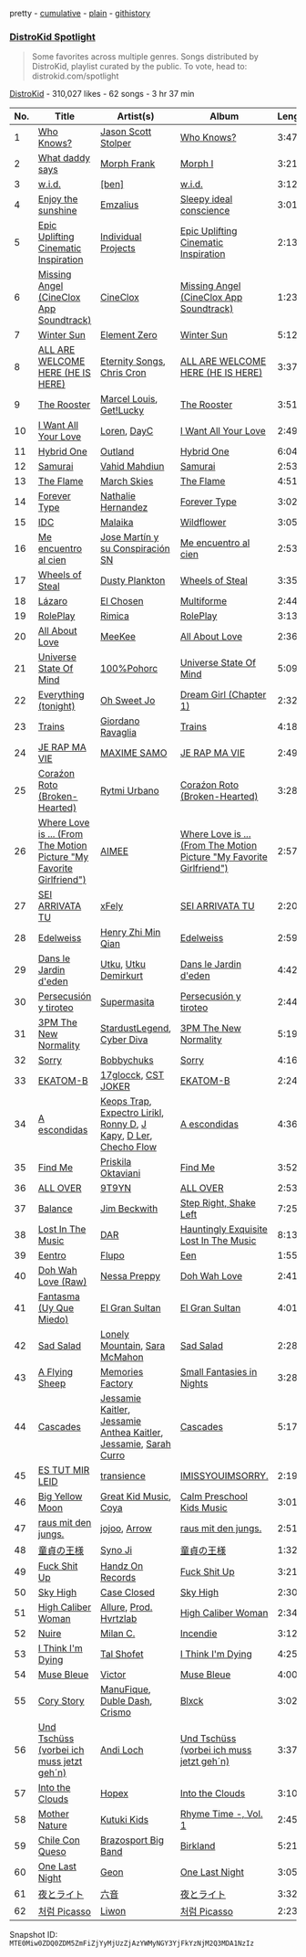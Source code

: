 pretty - [cumulative](/playlists/cumulative/5uUVyS9PTP8pXBi5nuwLZP.md) - [plain](/playlists/plain/5uUVyS9PTP8pXBi5nuwLZP) - [githistory](https://github.githistory.xyz/mackorone/spotify-playlist-archive/blob/main/playlists/plain/5uUVyS9PTP8pXBi5nuwLZP)

### [DistroKid Spotlight](https://open.spotify.com/playlist/5uUVyS9PTP8pXBi5nuwLZP)

> Some favorites across multiple genres\. Songs distributed by DistroKid, playlist curated by the public\. To vote, head to: distrokid.com/spotlight

[DistroKid](https://open.spotify.com/user/bxv6myddmviz546hlcxia9t5g) - 310,027 likes - 62 songs - 3 hr 37 min

| No. | Title | Artist(s) | Album | Length |
|---|---|---|---|---|
| 1 | [Who Knows?](https://open.spotify.com/track/4LB8GJ8A66urVkdu48j7iK) | [Jason Scott Stolper](https://open.spotify.com/artist/2InsX179RMklZFMuWuTlmO) | [Who Knows?](https://open.spotify.com/album/4HSZ9hjN4rEKMb6KTDD74q) | 3:47 |
| 2 | [What daddy says](https://open.spotify.com/track/4hiQMQ8RNUtTO1bjD6mwWA) | [Morph Frank](https://open.spotify.com/artist/4cXMIFTUDbBq55MJs4ufpM) | [Morph I](https://open.spotify.com/album/30sjJp37LZsBq4nZUjONiE) | 3:21 |
| 3 | [w.i.d.](https://open.spotify.com/track/7cRxYFGIfGH0FMFHYQV0EF) | [\[ben\]](https://open.spotify.com/artist/5KynUKyXk4jxAdM82iOlOS) | [w.i.d.](https://open.spotify.com/album/6OQ5dVhx1zzexvnY1Uj9Ec) | 3:12 |
| 4 | [Enjoy the sunshine](https://open.spotify.com/track/1lOSnJjLRStySGEAi2g4De) | [Emzalius](https://open.spotify.com/artist/2nZHo6WAZUwkfTjwhLcK3C) | [Sleepy ideal conscience](https://open.spotify.com/album/46eSQn1ECDuIctcclutACU) | 3:01 |
| 5 | [Epic Uplifting Cinematic Inspiration](https://open.spotify.com/track/2T4eeYrnk27ZjiDnP64Fn3) | [Individual Projects](https://open.spotify.com/artist/6bvy2SdZv1Qff67maax86Q) | [Epic Uplifting Cinematic Inspiration](https://open.spotify.com/album/3DPuYBlg7XoeEpOrjwbxAl) | 2:13 |
| 6 | [Missing Angel \(CineClox App Soundtrack\)](https://open.spotify.com/track/2kaqC457y7QbG7Axw9KmYq) | [CineClox](https://open.spotify.com/artist/7unDIRZkXXJOckQLqMBkSj) | [Missing Angel \(CineClox App Soundtrack\)](https://open.spotify.com/album/0DAU4lP0m3tRZdWcioMWfO) | 1:23 |
| 7 | [Winter Sun](https://open.spotify.com/track/2yh2racHzJCPSHWnGXH2yV) | [Element Zero](https://open.spotify.com/artist/3jnQ9ia5yrORPi9zF7exXg) | [Winter Sun](https://open.spotify.com/album/2EQfzzTxqpp1XnZ0eMcUdc) | 5:12 |
| 8 | [ALL ARE WELCOME HERE \(HE IS HERE\)](https://open.spotify.com/track/2EQ2RerfZwvqryMvHxxaRe) | [Eternity Songs](https://open.spotify.com/artist/5bmo07VOm1h0S4egSkE8YG), [Chris Cron](https://open.spotify.com/artist/3KOEKMUxngxpCbKGBk8giH) | [ALL ARE WELCOME HERE \(HE IS HERE\)](https://open.spotify.com/album/3AIcCaRyRDkqNGFLfCkgKI) | 3:37 |
| 9 | [The Rooster](https://open.spotify.com/track/7KpXhgBu28vPi6719Ujz40) | [Marcel Louis](https://open.spotify.com/artist/3qAHQmPGKLGCf0msQUkWiN), [Get!Lucky](https://open.spotify.com/artist/5T8rysVCd7MmUdosVFjWjO) | [The Rooster](https://open.spotify.com/album/43buWGFaoLJ4AJxfXmUfOu) | 3:51 |
| 10 | [I Want All Your Love](https://open.spotify.com/track/0WFJNlp0bRDLt7WolFGmld) | [Loren](https://open.spotify.com/artist/1rTzyRA2VBbmytBXRJLhRI), [DayC](https://open.spotify.com/artist/5U4oB1Oz8a4QDhKZG2dLkk) | [I Want All Your Love](https://open.spotify.com/album/7kSihcDHmPsZepCD3MKTqa) | 2:49 |
| 11 | [Hybrid One](https://open.spotify.com/track/6HUWIRUtUzXkpdBpKwuxDL) | [Outland](https://open.spotify.com/artist/1GQYNUwivOO2xYYNc1CHvI) | [Hybrid One](https://open.spotify.com/album/2Rw4QSmIJEUuFg1hDGLGTo) | 6:04 |
| 12 | [Samurai](https://open.spotify.com/track/4tTyvBknpXON78YTSOEHse) | [Vahid Mahdiun](https://open.spotify.com/artist/4LotRFr7c2OJIT0qZfgYVQ) | [Samurai](https://open.spotify.com/album/6XkmGf1QuG5ZXfkSvx3QmE) | 2:53 |
| 13 | [The Flame](https://open.spotify.com/track/7k0hMm2MmEJnVlNWt8mf5t) | [March Skies](https://open.spotify.com/artist/3v5mVFD675uUlHODPfDpYu) | [The Flame](https://open.spotify.com/album/7dDhNRTrkriEzDkQuqG4XV) | 4:51 |
| 14 | [Forever Type](https://open.spotify.com/track/2dLy0CciFD7v6Gzb9M5Q2g) | [Nathalie Hernandez](https://open.spotify.com/artist/22PPWGb3v9IIBIVY7eXuT1) | [Forever Type](https://open.spotify.com/album/5r5413dUz0MuBddYQDQvxc) | 3:02 |
| 15 | [IDC](https://open.spotify.com/track/1hkFHKRSpeQTf7tDKCsUKF) | [Malaika](https://open.spotify.com/artist/2rLJnh1OUPOi8bZwpZ9yPl) | [Wildflower](https://open.spotify.com/album/5TUHMoUPvFb5LsyDXCU3Ir) | 3:05 |
| 16 | [Me encuentro al cien](https://open.spotify.com/track/16do0G2lKQ2aL8icQim3Q9) | [Jose Martín y su Conspiración SN](https://open.spotify.com/artist/2cfxGSH2m2qqsvWCgOLL5f) | [Me encuentro al cien](https://open.spotify.com/album/6099MvXoDamEPuuSyjcCtu) | 2:53 |
| 17 | [Wheels of Steal](https://open.spotify.com/track/523Fic6yqiuCuTou5p7nI8) | [Dusty Plankton](https://open.spotify.com/artist/3RNQQVB2SBe8LsnzT62a35) | [Wheels of Steal](https://open.spotify.com/album/2daxOx04WIQxZJzQXf6yEb) | 3:35 |
| 18 | [Lázaro](https://open.spotify.com/track/4M36PJB0jG4veY6kmt1VqS) | [El Chosen](https://open.spotify.com/artist/4mOq6CKX093KSN9A8jwAeD) | [Multiforme](https://open.spotify.com/album/28mEefOGWnpQwW00czbn9K) | 2:44 |
| 19 | [RolePlay](https://open.spotify.com/track/5cjdPb7E0f8O93ZkB8vhXU) | [Rimica](https://open.spotify.com/artist/4lBl0sVnr0WJQqhsmHZqdr) | [RolePlay](https://open.spotify.com/album/5oURmAnhY6aJVXjXB1KOii) | 3:13 |
| 20 | [All About Love](https://open.spotify.com/track/6mQt9OIcLQMmB1SpxM3Q58) | [MeeKee](https://open.spotify.com/artist/7K6H1kkRmCaBeZPUGIuR27) | [All About Love](https://open.spotify.com/album/4u7JuNDsXyp9n0F6lm6GWw) | 2:36 |
| 21 | [Universe State Of Mind](https://open.spotify.com/track/3LxF4J4kLp4Gcfby6ZAWd0) | [100%Pohorc](https://open.spotify.com/artist/3JwlohCDDKztv9Qlv6enSJ) | [Universe State Of Mind](https://open.spotify.com/album/7cJjRb23V7X9Q00ZLV9Snc) | 5:09 |
| 22 | [Everything \(tonight\)](https://open.spotify.com/track/0e6tmo5IhZfNFJtcqJ9C5D) | [Oh Sweet Jo](https://open.spotify.com/artist/6dPLYv9mJdNaC78H6I63g6) | [Dream Girl \(Chapter 1\)](https://open.spotify.com/album/1axcgNTQVqpub7LUaQJO8y) | 2:32 |
| 23 | [Trains](https://open.spotify.com/track/6gmRaP6TSkkiB0sWhuvSeT) | [Giordano Ravaglia](https://open.spotify.com/artist/4F1zpn15VkO28iGptxGVTm) | [Trains](https://open.spotify.com/album/4qVk2lvD2hww6PsJ3S9sNi) | 4:18 |
| 24 | [JE RAP MA VIE](https://open.spotify.com/track/4XCeW6R9oPSB4KX912WFQS) | [MAXIME SAMO](https://open.spotify.com/artist/5QdyfrpLRZFas0tCwuXIHA) | [JE RAP MA VIE](https://open.spotify.com/album/5w2tsBkhpe7CdjThgdeI61) | 2:49 |
| 25 | [Coraźon Roto \(Broken\-Hearted\)](https://open.spotify.com/track/72xlM4mqyn2eLVcfiWH9SW) | [Rytmi Urbano](https://open.spotify.com/artist/0Mc6lGrT3YzGveUP6gnz5I) | [Coraźon Roto \(Broken\-Hearted\)](https://open.spotify.com/album/7ccaN1aQELYQWdBfpjCPCH) | 3:28 |
| 26 | [Where Love is ..\. \(From The Motion Picture "My Favorite Girlfriend"\)](https://open.spotify.com/track/7snvhilQL5X8lWXEuN4tTO) | [AIMEE](https://open.spotify.com/artist/1pXeqQxC8SkrfFXhPKSTCY) | [Where Love is ..\. \(From The Motion Picture "My Favorite Girlfriend"\)](https://open.spotify.com/album/6r7MeiZcKtEQq0N4hTwZsf) | 2:57 |
| 27 | [SEI ARRIVATA TU](https://open.spotify.com/track/0b9KEONtHnaR0HKs4oa47m) | [xFely](https://open.spotify.com/artist/2KQh6el3vOYnlEQPDru5D4) | [SEI ARRIVATA TU](https://open.spotify.com/album/0KHhpwt9r5f5h8dOmOiZwy) | 2:20 |
| 28 | [Edelweiss](https://open.spotify.com/track/0uDG9xXHe7XBksw5lpd73v) | [Henry Zhi Min Qian](https://open.spotify.com/artist/3fjFR04TnWY1KI5vfRKuXK) | [Edelweiss](https://open.spotify.com/album/0Z5VJA3SKsUJtBqE1NU7If) | 2:59 |
| 29 | [Dans le Jardin d'eden](https://open.spotify.com/track/03vcQozRCbLikhlC3nsEDX) | [Utku](https://open.spotify.com/artist/31l5KrdRrFEJvuSzh9NAog), [Utku Demirkurt](https://open.spotify.com/artist/7z8T830bqIsrizBLN05ZAx) | [Dans le Jardin d'eden](https://open.spotify.com/album/3SKoHrbmmWq8Gq8XQ4mKd1) | 4:42 |
| 30 | [Persecusión y tiroteo](https://open.spotify.com/track/01rZfgicEEVTCzNwXJQWAs) | [Supermasita](https://open.spotify.com/artist/7zCW65GE1YwPDTYk7POovN) | [Persecusión y tiroteo](https://open.spotify.com/album/3Tp3xk6LLbOgimjdtr583U) | 2:44 |
| 31 | [3PM The New Normality](https://open.spotify.com/track/10Vn5gjR8bxbfnd4NgT6an) | [StardustLegend](https://open.spotify.com/artist/4RFs50llHrnMbE46m1TlvL), [Cyber Diva](https://open.spotify.com/artist/1IvmIdD7UKpzCezlu1Epfn) | [3PM The New Normality](https://open.spotify.com/album/2cBvimPbs7YyVQmoyaUXQt) | 5:19 |
| 32 | [Sorry](https://open.spotify.com/track/3Ley0kGUjOCVgjlWoFWRJH) | [Bobbychuks](https://open.spotify.com/artist/2c9XtxGtsdTbqn6nKsaUjE) | [Sorry](https://open.spotify.com/album/1OXEc8FcHr5wYIKX7qdTOp) | 4:16 |
| 33 | [EKATOM\-B](https://open.spotify.com/track/3jnFEdDBqzSmTxDFNrqR1h) | [17glocck](https://open.spotify.com/artist/1k8D132tvA1ZcM3uYE5ENG), [CST JOKER](https://open.spotify.com/artist/5iARH5kqS8WrJkzpBqwmR8) | [EKATOM\-B](https://open.spotify.com/album/3WB1HCSxWP6phSoqynfELT) | 2:24 |
| 34 | [A escondidas](https://open.spotify.com/track/0ZFf6DoeGi0MOTcrXByRk5) | [Keops Trap](https://open.spotify.com/artist/3SDDQ67SHppmNw8oadQ0m7), [Expectro Lirikl](https://open.spotify.com/artist/44qQU9nf3kOYRekbk4XQnD), [Ronny D](https://open.spotify.com/artist/1R0dxH4T6G2Wth1HoWdQby), [J Kapy](https://open.spotify.com/artist/4bUaghxCWSP2WRHIrdtqKd), [D Ler](https://open.spotify.com/artist/1MFiSADRLD04VtEIbOvF17), [Checho Flow](https://open.spotify.com/artist/3QFWbFFsflv91HTsAYV7QF) | [A escondidas](https://open.spotify.com/album/1CZiBKjKRcTfnN0FNiYgua) | 4:36 |
| 35 | [Find Me](https://open.spotify.com/track/7DtId45k8QcHHBWSMv8wtZ) | [Priskila Oktaviani](https://open.spotify.com/artist/756VewIK5Xf6QiIQC8NDRG) | [Find Me](https://open.spotify.com/album/4c0yRrNo75mIddjfGtihE2) | 3:52 |
| 36 | [ALL OVER](https://open.spotify.com/track/6LFx3wUGgim5Xx2Uxxpf2j) | [9T9YN](https://open.spotify.com/artist/2Kr3Us2VY0RGE4QajlmFLp) | [ALL OVER](https://open.spotify.com/album/7aaaH6LpkRzZP2IR874M9c) | 2:53 |
| 37 | [Balance](https://open.spotify.com/track/5pRxIA0YB3ESUsMX5ur393) | [Jim Beckwith](https://open.spotify.com/artist/2MCFecw7ixzv7kIrhXvzUd) | [Step Right, Shake Left](https://open.spotify.com/album/5gRQAvlACKr939mPOOFuFa) | 7:25 |
| 38 | [Lost In The Music](https://open.spotify.com/track/0ea26EjuMJLe8K20HknGgu) | [DAR](https://open.spotify.com/artist/2V2OtNTJixkjkJjBPKxRvf) | [Hauntingly Exquisite Lost In The Music](https://open.spotify.com/album/7L9MZwOQVyWiHld51y8FBA) | 8:13 |
| 39 | [Eentro](https://open.spotify.com/track/3B0OjOnLKOQicVAMUGdMu1) | [Flupo](https://open.spotify.com/artist/6hI9AFXM954ARkEdK45zbA) | [Een](https://open.spotify.com/album/0H6aFtqhTNGvoOzajKTL05) | 1:55 |
| 40 | [Doh Wah Love \(Raw\)](https://open.spotify.com/track/6lgdMaGSSZJsJf4em9lj3C) | [Nessa Preppy](https://open.spotify.com/artist/17pN02mO1kZSkaic9K3ipT) | [Doh Wah Love](https://open.spotify.com/album/1TQr4UEwA5V1Zd0Cznr6s0) | 2:41 |
| 41 | [Fantasma \(Uy Que Miedo\)](https://open.spotify.com/track/7MO6DsTeppsqEjPV2AXzUN) | [El Gran Sultan](https://open.spotify.com/artist/5mdXYO5bwPRd62Fcvd55T5) | [El Gran Sultan](https://open.spotify.com/album/7jUSwwOQ6UGAhRd7l0KSNm) | 4:01 |
| 42 | [Sad Salad](https://open.spotify.com/track/7yXV6Ww1giHmEFltAV57OI) | [Lonely Mountain](https://open.spotify.com/artist/30RsQPfl6a7HxyzpszkupJ), [Sara McMahon](https://open.spotify.com/artist/3wrvfLG0XOvilqrxzigzO4) | [Sad Salad](https://open.spotify.com/album/6l4sg3ZMNXAOagQbokgOAB) | 2:28 |
| 43 | [A Flying Sheep](https://open.spotify.com/track/3XTwhdpdRyJ1NICQFZUUWw) | [Memories Factory](https://open.spotify.com/artist/7dXOfeMe5LXEZ0sJbBeWxK) | [Small Fantasies in Nights](https://open.spotify.com/album/4aGKrhLcR0aUovh280FI7W) | 3:28 |
| 44 | [Cascades](https://open.spotify.com/track/3oGbrjRQwEuB6r36Tl8QIg) | [Jessamie Kaitler](https://open.spotify.com/artist/4W1uiQuHYy9BliwEwnHw0b), [Jessamie Anthea Kaitler](https://open.spotify.com/artist/0VygwlaXvfKtnmU7nxbe7O), [Jessamie](https://open.spotify.com/artist/7xJ9AuKFXFYOfGQDyQ0soX), [Sarah Curro](https://open.spotify.com/artist/2rRCsXwcZV8p5BENxglOOp) | [Cascades](https://open.spotify.com/album/4gdg31j5riccQQkSyWMwQD) | 5:17 |
| 45 | [ES TUT MIR LEID](https://open.spotify.com/track/2tOU8vC10P8vEngAigZkuI) | [transience](https://open.spotify.com/artist/3YXJglbnuuPGYrt52nwX6o) | [IMISSYOUIMSORRY.](https://open.spotify.com/album/0gdcrpmJKaiTb5owUEHcPZ) | 2:19 |
| 46 | [Big Yellow Moon](https://open.spotify.com/track/0Ccj1mV8Di1KLn1sIHehhC) | [Great Kid Music](https://open.spotify.com/artist/19YVJZBkm8fmN5fjxy0GGJ), [Coya](https://open.spotify.com/artist/4Sk7nS0b73o1fMxiTYxd7x) | [Calm Preschool Kids Music](https://open.spotify.com/album/1DxbYb8dfL2uzxt9BEMFpT) | 3:01 |
| 47 | [raus mit den jungs.](https://open.spotify.com/track/4TwihhjstjmeFJtVjpgo5F) | [jojoo](https://open.spotify.com/artist/2sSm5OdEz6AuRIxSuvZfTX), [Arrow](https://open.spotify.com/artist/5uRO0hpvkLL86jetaa5cxN) | [raus mit den jungs.](https://open.spotify.com/album/5HsvwOhEdDJeB8yY8WGure) | 2:51 |
| 48 | [童貞の王様](https://open.spotify.com/track/5PQVfogYBUcxrbRP4sYCwJ) | [Syno Ji](https://open.spotify.com/artist/5aQ5EzXOL6OQ6QtO5HLUBo) | [童貞の王様](https://open.spotify.com/album/5jQXxy7PhCS3rKW0w3yd0D) | 1:32 |
| 49 | [Fuck Shit Up](https://open.spotify.com/track/3gDJvsTuG41gB8nQXd9jaL) | [Handz On Records](https://open.spotify.com/artist/27Fc6u84VkiSqN4kibXJNh) | [Fuck Shit Up](https://open.spotify.com/album/01NNLVdZw9SILpHexdhbq1) | 3:21 |
| 50 | [Sky High](https://open.spotify.com/track/4RWOqyM5v5ZuclKECQotP7) | [Case Closed](https://open.spotify.com/artist/0wFVSlZ3UMXLD2YIwZhHML) | [Sky High](https://open.spotify.com/album/44HNl0seJ6RlpkW3WOWcGG) | 2:30 |
| 51 | [High Caliber Woman](https://open.spotify.com/track/3q6DhhB6OgKSJlRZ6S0QYu) | [Allure](https://open.spotify.com/artist/1F1JAScdbSFnz1DRQGV8ch), [Prod\. Hvrtzlab](https://open.spotify.com/artist/4i1DGgKpu5oucV3z6JfVmy) | [High Caliber Woman](https://open.spotify.com/album/5fZ8gr3YcJJmN59vRO4m27) | 2:34 |
| 52 | [Nuire](https://open.spotify.com/track/13bxWiiBkkZQKNu3HL9938) | [Milan C.](https://open.spotify.com/artist/5d6Xer2xciCFm8ILAXH1fW) | [Incendie](https://open.spotify.com/album/3KrK0CQHNE4jlicy8gxII2) | 3:12 |
| 53 | [I Think I'm Dying](https://open.spotify.com/track/4SUNqnwUeP4516gG73RrIf) | [Tal Shofet](https://open.spotify.com/artist/5qLUq9N4VZusQIfH2jKWoj) | [I Think I'm Dying](https://open.spotify.com/album/25vaevCR5FkSa7WI6cpjmq) | 4:25 |
| 54 | [Muse Bleue](https://open.spotify.com/track/3ecbbeWX9ujnq3qGDUT76f) | [Victor](https://open.spotify.com/artist/1HG1MZ7nsa1VO0rEwbbKwr) | [Muse Bleue](https://open.spotify.com/album/61PvoyzQBUZJEV3o6lKtRW) | 4:00 |
| 55 | [Cory Story](https://open.spotify.com/track/3kM7NNDgNF9etSyhyysJqw) | [ManuFique](https://open.spotify.com/artist/3YBHvzKkV2oSKkVJCmW7ug), [Duble Dash](https://open.spotify.com/artist/1BwKy6V0aSC5sB0M53swOA), [Crismo](https://open.spotify.com/artist/6ACGHlv8oGcE0xQKYfloug) | [Blxck](https://open.spotify.com/album/1IXTbtJeTSNp0227gBPXmb) | 3:02 |
| 56 | [Und Tschüss \(vorbei ich muss jetzt geh´n\)](https://open.spotify.com/track/7qt51aBvNGtxQ4vDhVWORm) | [Andi Loch](https://open.spotify.com/artist/1Xo29HVega1VLrBpUzkY6b) | [Und Tschüss \(vorbei ich muss jetzt geh´n\)](https://open.spotify.com/album/1DHS4WlHTPWnaa2vwGre7h) | 3:37 |
| 57 | [Into the Clouds](https://open.spotify.com/track/7IoF3IgMurcmrr28tm4arJ) | [Hopex](https://open.spotify.com/artist/0dE2azLipjakJifWO2xrOO) | [Into the Clouds](https://open.spotify.com/album/76rKbkOVAbfHVXzRuoLjHZ) | 3:10 |
| 58 | [Mother Nature](https://open.spotify.com/track/4X4HGSoS0z3GCXZfEkKbOK) | [Kutuki Kids](https://open.spotify.com/artist/3K65VK8PPAHwT3Q5Mj1dEw) | [Rhyme Time \-, Vol\. 1](https://open.spotify.com/album/3qqF6QqXhx3iK1TuOf2etn) | 2:45 |
| 59 | [Chile Con Queso](https://open.spotify.com/track/3HnYPxCrnnUTD40ODpgZRu) | [Brazosport Big Band](https://open.spotify.com/artist/6cWc71YaXCiQbDi9llaNAS) | [Birkland](https://open.spotify.com/album/0ghQBSyRhCkkY4VQLc5zS1) | 5:21 |
| 60 | [One Last Night](https://open.spotify.com/track/3T3mFwbcSh6NoonPXKCuTl) | [Geon](https://open.spotify.com/artist/5vRlMOfZA0yvOIsIVGvmLg) | [One Last Night](https://open.spotify.com/album/7bMGtFXFzb2zwLEFeKdXpB) | 3:05 |
| 61 | [夜とライト](https://open.spotify.com/track/0jpMkQQzREs7Yhlit5r2uT) | [六音](https://open.spotify.com/artist/3fhJT1lAI8VXqa50WZfqmq) | [夜とライト](https://open.spotify.com/album/1dplWUYkhLeH8ZAZxJjedU) | 3:32 |
| 62 | [처럼 Picasso](https://open.spotify.com/track/3EeHllm9hHMq7eUT3M2rIb) | [Liwon](https://open.spotify.com/artist/69l6eTJOM0cT5QOMqiFexA) | [처럼 Picasso](https://open.spotify.com/album/0NBAkbQBG7zzOueLI5QVmL) | 2:23 |

Snapshot ID: `MTE0Miw0ZDQ0ZDM5ZmFiZjYyMjUzZjAzYWMyNGY3YjFkYzNjM2Q3MDA1NzIz`
